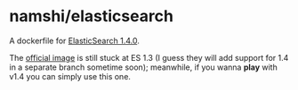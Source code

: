 # namshi/elasticsearch

A dockerfile for [ElasticSearch 1.4.0](http://www.elasticsearch.org/blog/elasticsearch-1-4-0-released/).

The [official image](https://github.com/dockerfile/elasticsearch)
is still stuck at ES 1.3 (I guess they will add support for 1.4
in a separate branch sometime soon); meanwhile, if you wanna
**play** with v1.4 you can simply use this one.